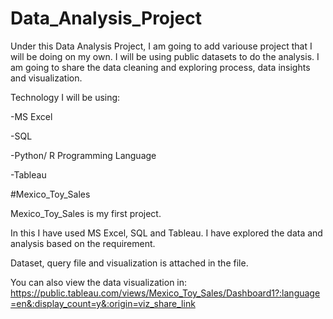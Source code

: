 # Data_Analysis_Project

Under this Data Analysis Project, I am going to add variouse project that I will be doing on my own.
I will be using public datasets to do the analysis. I am going to share the data cleaning and exploring process, data insights and visualization.

Technology I will be using:

-MS Excel

-SQL

-Python/ R Programming Language

-Tableau 



#Mexico_Toy_Sales

Mexico_Toy_Sales is my first project.

In this I have used MS Excel, SQL and Tableau. I have explored the data and analysis based on the requirement.

Dataset, query file and visualization is attached in the file.

You can also view the data visualization in: https://public.tableau.com/views/Mexico_Toy_Sales/Dashboard1?:language=en&:display_count=y&:origin=viz_share_link
